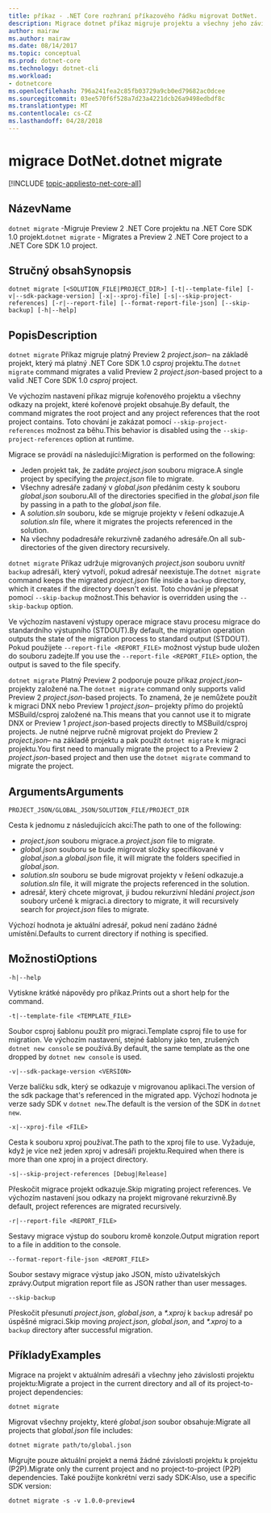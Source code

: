 ```yaml
---
title: příkaz - .NET Core rozhraní příkazového řádku migrovat DotNet.
description: Migrace dotnet příkaz migruje projektu a všechny jeho závislé součásti.
author: mairaw
ms.author: mairaw
ms.date: 08/14/2017
ms.topic: conceptual
ms.prod: dotnet-core
ms.technology: dotnet-cli
ms.workload:
- dotnetcore
ms.openlocfilehash: 796a241fea2c85fb03729a9cb0ed79682ac0dcee
ms.sourcegitcommit: 03ee570f6f528a7d23a4221dcb26a9498edbdf8c
ms.translationtype: MT
ms.contentlocale: cs-CZ
ms.lasthandoff: 04/28/2018
---
```

# <a name="dotnet-migrate"></a><span data-ttu-id="a6cb9-103">migrace DotNet.</span><span class="sxs-lookup"><span data-stu-id="a6cb9-103">dotnet migrate</span></span>

[!INCLUDE [topic-appliesto-net-core-all](../../../includes/topic-appliesto-net-core-all.md)]

## <a name="name"></a><span data-ttu-id="a6cb9-104">Název</span><span class="sxs-lookup"><span data-stu-id="a6cb9-104">Name</span></span>

<span data-ttu-id="a6cb9-105">`dotnet migrate` -Migruje Preview 2 .NET Core projektu na .NET Core SDK 1.0 projekt.</span><span class="sxs-lookup"><span data-stu-id="a6cb9-105">`dotnet migrate` - Migrates a Preview 2 .NET Core project to a .NET Core SDK 1.0 project.</span></span>

## <a name="synopsis"></a><span data-ttu-id="a6cb9-106">Stručný obsah</span><span class="sxs-lookup"><span data-stu-id="a6cb9-106">Synopsis</span></span>

`dotnet migrate [<SOLUTION_FILE|PROJECT_DIR>] [-t|--template-file] [-v|--sdk-package-version] [-x|--xproj-file] [-s|--skip-project-references] [-r|--report-file] [--format-report-file-json] [--skip-backup] [-h|--help]`

## <a name="description"></a><span data-ttu-id="a6cb9-107">Popis</span><span class="sxs-lookup"><span data-stu-id="a6cb9-107">Description</span></span>

<span data-ttu-id="a6cb9-108">`dotnet migrate` Příkaz migruje platný Preview 2 *project.json*– na základě projekt, který má platný .NET Core SDK 1.0 *csproj* projektu.</span><span class="sxs-lookup"><span data-stu-id="a6cb9-108">The `dotnet migrate` command migrates a valid Preview 2 *project.json*-based project to a valid .NET Core SDK 1.0 *csproj* project.</span></span> 

<span data-ttu-id="a6cb9-109">Ve výchozím nastavení příkaz migruje kořenového projektu a všechny odkazy na projekt, které kořenové projekt obsahuje.</span><span class="sxs-lookup"><span data-stu-id="a6cb9-109">By default, the command migrates the root project and any project references that the root project contains.</span></span> <span data-ttu-id="a6cb9-110">Toto chování je zakázat pomocí `--skip-project-references` možnost za běhu.</span><span class="sxs-lookup"><span data-stu-id="a6cb9-110">This behavior is disabled using the `--skip-project-references` option at runtime.</span></span> 

<span data-ttu-id="a6cb9-111">Migrace se provádí na následující:</span><span class="sxs-lookup"><span data-stu-id="a6cb9-111">Migration is performed on the following:</span></span>

* <span data-ttu-id="a6cb9-112">Jeden projekt tak, že zadáte *project.json* souboru migrace.</span><span class="sxs-lookup"><span data-stu-id="a6cb9-112">A single project by specifying the *project.json* file to migrate.</span></span>
* <span data-ttu-id="a6cb9-113">Všechny adresáře zadaný v *global.json* předáním cesty k souboru *global.json* souboru.</span><span class="sxs-lookup"><span data-stu-id="a6cb9-113">All of the directories specified in the *global.json* file by passing in a path to the *global.json* file.</span></span>
* <span data-ttu-id="a6cb9-114">A *solution.sln* souboru, kde se migruje projekty v řešení odkazuje.</span><span class="sxs-lookup"><span data-stu-id="a6cb9-114">A *solution.sln* file, where it migrates the projects referenced in the solution.</span></span>
* <span data-ttu-id="a6cb9-115">Na všechny podadresáře rekurzivně zadaného adresáře.</span><span class="sxs-lookup"><span data-stu-id="a6cb9-115">On all sub-directories of the given directory recursively.</span></span>

<span data-ttu-id="a6cb9-116">`dotnet migrate` Příkaz udržuje migrovaných *project.json* souboru uvnitř `backup` adresáři, který vytvoří, pokud adresář neexistuje.</span><span class="sxs-lookup"><span data-stu-id="a6cb9-116">The `dotnet migrate` command keeps the migrated *project.json* file inside a `backup` directory, which it creates if the directory doesn't exist.</span></span> <span data-ttu-id="a6cb9-117">Toto chování je přepsat pomocí `--skip-backup` možnost.</span><span class="sxs-lookup"><span data-stu-id="a6cb9-117">This behavior is overridden using the `--skip-backup` option.</span></span>

<span data-ttu-id="a6cb9-118">Ve výchozím nastavení výstupy operace migrace stavu procesu migrace do standardního výstupního (STDOUT).</span><span class="sxs-lookup"><span data-stu-id="a6cb9-118">By default, the migration operation outputs the state of the migration process to standard output (STDOUT).</span></span> <span data-ttu-id="a6cb9-119">Pokud použijete `--report-file <REPORT_FILE>` možnost výstup bude uložen do souboru zadejte.</span><span class="sxs-lookup"><span data-stu-id="a6cb9-119">If you use the `--report-file <REPORT_FILE>` option, the output is saved to the file specify.</span></span> 

<span data-ttu-id="a6cb9-120">`dotnet migrate` Platný Preview 2 podporuje pouze příkaz *project.json*– projekty založené na.</span><span class="sxs-lookup"><span data-stu-id="a6cb9-120">The `dotnet migrate` command only supports valid Preview 2 *project.json*-based projects.</span></span> <span data-ttu-id="a6cb9-121">To znamená, že je nemůžete použít k migraci DNX nebo Preview 1 *project.json*– projekty přímo do projektů MSBuild/csproj založené na.</span><span class="sxs-lookup"><span data-stu-id="a6cb9-121">This means that you cannot use it to migrate DNX or Preview 1 *project.json*-based projects directly to MSBuild/csproj projects.</span></span> <span data-ttu-id="a6cb9-122">Je nutné nejprve ručně migrovat projekt do Preview 2 *project.json*– na základě projektu a pak použít `dotnet migrate` k migraci projektu.</span><span class="sxs-lookup"><span data-stu-id="a6cb9-122">You first need to manually migrate the project to a Preview 2 *project.json*-based project and then use the `dotnet migrate` command to migrate the project.</span></span>

## <a name="arguments"></a><span data-ttu-id="a6cb9-123">Arguments</span><span class="sxs-lookup"><span data-stu-id="a6cb9-123">Arguments</span></span>

`PROJECT_JSON/GLOBAL_JSON/SOLUTION_FILE/PROJECT_DIR`

<span data-ttu-id="a6cb9-124">Cesta k jednomu z následujících akcí:</span><span class="sxs-lookup"><span data-stu-id="a6cb9-124">The path to one of the following:</span></span>

* <span data-ttu-id="a6cb9-125">*project.json* souboru migrace.</span><span class="sxs-lookup"><span data-stu-id="a6cb9-125">a *project.json* file to migrate.</span></span>
* <span data-ttu-id="a6cb9-126">*global.json* souboru se bude migrovat složky specifikované v *global.json*.</span><span class="sxs-lookup"><span data-stu-id="a6cb9-126">a *global.json* file, it will migrate the folders specified in *global.json*.</span></span>
* <span data-ttu-id="a6cb9-127">*solution.sln* souboru se bude migrovat projekty v řešení odkazuje.</span><span class="sxs-lookup"><span data-stu-id="a6cb9-127">a *solution.sln* file, it will migrate the projects referenced in the solution.</span></span>
* <span data-ttu-id="a6cb9-128">adresář, který chcete migrovat, ji budou rekurzivní hledání *project.json* soubory určené k migraci.</span><span class="sxs-lookup"><span data-stu-id="a6cb9-128">a directory to migrate, it will recursively search for *project.json* files to migrate.</span></span>

<span data-ttu-id="a6cb9-129">Výchozí hodnota je aktuální adresář, pokud není zadáno žádné umístění.</span><span class="sxs-lookup"><span data-stu-id="a6cb9-129">Defaults to current directory if nothing is specified.</span></span>

## <a name="options"></a><span data-ttu-id="a6cb9-130">Možnosti</span><span class="sxs-lookup"><span data-stu-id="a6cb9-130">Options</span></span>

`-h|--help`

<span data-ttu-id="a6cb9-131">Vytiskne krátké nápovědy pro příkaz.</span><span class="sxs-lookup"><span data-stu-id="a6cb9-131">Prints out a short help for the command.</span></span>

`-t|--template-file <TEMPLATE_FILE>`

<span data-ttu-id="a6cb9-132">Soubor csproj šablonu použít pro migraci.</span><span class="sxs-lookup"><span data-stu-id="a6cb9-132">Template csproj file to use for migration.</span></span> <span data-ttu-id="a6cb9-133">Ve výchozím nastavení, stejné šablony jako ten, zrušených `dotnet new console` se používá.</span><span class="sxs-lookup"><span data-stu-id="a6cb9-133">By default, the same template as the one dropped by `dotnet new console` is used.</span></span>

`-v|--sdk-package-version <VERSION>`

<span data-ttu-id="a6cb9-134">Verze balíčku sdk, který se odkazuje v migrovanou aplikaci.</span><span class="sxs-lookup"><span data-stu-id="a6cb9-134">The version of the sdk package that's referenced in the migrated app.</span></span> <span data-ttu-id="a6cb9-135">Výchozí hodnota je verze sady SDK v `dotnet new`.</span><span class="sxs-lookup"><span data-stu-id="a6cb9-135">The default is the version of the SDK in `dotnet new`.</span></span>

`-x|--xproj-file <FILE>`

<span data-ttu-id="a6cb9-136">Cesta k souboru xproj používat.</span><span class="sxs-lookup"><span data-stu-id="a6cb9-136">The path to the xproj file to use.</span></span> <span data-ttu-id="a6cb9-137">Vyžaduje, když je více než jeden xproj v adresáři projektu.</span><span class="sxs-lookup"><span data-stu-id="a6cb9-137">Required when there is more than one xproj in a project directory.</span></span>

`-s|--skip-project-references [Debug|Release]`

<span data-ttu-id="a6cb9-138">Přeskočit migrace projekt odkazuje.</span><span class="sxs-lookup"><span data-stu-id="a6cb9-138">Skip migrating project references.</span></span> <span data-ttu-id="a6cb9-139">Ve výchozím nastavení jsou odkazy na projekt migrované rekurzivně.</span><span class="sxs-lookup"><span data-stu-id="a6cb9-139">By default, project references are migrated recursively.</span></span>

`-r|--report-file <REPORT_FILE>`

<span data-ttu-id="a6cb9-140">Sestavy migrace výstup do souboru kromě konzole.</span><span class="sxs-lookup"><span data-stu-id="a6cb9-140">Output migration report to a file in addition to the console.</span></span>

`--format-report-file-json <REPORT_FILE>`

<span data-ttu-id="a6cb9-141">Soubor sestavy migrace výstup jako JSON, místo uživatelských zprávy.</span><span class="sxs-lookup"><span data-stu-id="a6cb9-141">Output migration report file as JSON rather than user messages.</span></span>

`--skip-backup`

<span data-ttu-id="a6cb9-142">Přeskočit přesunutí *project.json*, *global.json*, a  *\*.xproj* k `backup` adresář po úspěšné migraci.</span><span class="sxs-lookup"><span data-stu-id="a6cb9-142">Skip moving *project.json*, *global.json*, and *\*.xproj* to a `backup` directory after successful migration.</span></span>

## <a name="examples"></a><span data-ttu-id="a6cb9-143">Příklady</span><span class="sxs-lookup"><span data-stu-id="a6cb9-143">Examples</span></span>

<span data-ttu-id="a6cb9-144">Migrace na projekt v aktuálním adresáři a všechny jeho závislosti projektu projektu:</span><span class="sxs-lookup"><span data-stu-id="a6cb9-144">Migrate a project in the current directory and all of its project-to-project dependencies:</span></span>

`dotnet migrate`

<span data-ttu-id="a6cb9-145">Migrovat všechny projekty, které *global.json* soubor obsahuje:</span><span class="sxs-lookup"><span data-stu-id="a6cb9-145">Migrate all projects that *global.json* file includes:</span></span>

`dotnet migrate path/to/global.json`

<span data-ttu-id="a6cb9-146">Migrujte pouze aktuální projekt a nemá žádné závislosti projektu k projektu (P2P).</span><span class="sxs-lookup"><span data-stu-id="a6cb9-146">Migrate only the current project and no project-to-project (P2P) dependencies.</span></span> <span data-ttu-id="a6cb9-147">Také použijte konkrétní verzi sady SDK:</span><span class="sxs-lookup"><span data-stu-id="a6cb9-147">Also, use a specific SDK version:</span></span>

`dotnet migrate -s -v 1.0.0-preview4`
